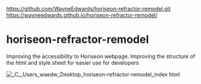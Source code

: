 https://github.com/WayneEdwards/horiseon-refractor-remodel.git
https://wayneedwards.github.io/horiseon-refractor-remodel/
# horiseon-refractor-remodel
Improving the accessibility to Horiseon webpage.
Improving the structure of the html and style sheet for easier use for developers

![_C__Users_waedw_Desktop_horiseon-refractor-remodel_index html](https://user-images.githubusercontent.com/71949043/108638988-f280eb80-7446-11eb-9862-3a58651d85a7.png)
